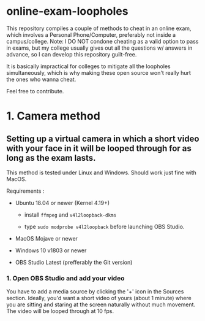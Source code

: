 # online-exam-loopholes
This repository compiles a couple of methods to cheat in an online exam, which involves a Personal Phone/Computer, preferably not inside a campus/college. 
Note: I DO NOT condone cheating as a valid option to pass in exams, but my college usually gives out all the questions w/ answers in advance, so I can develop this repository guilt-free.

It is basically impractical for colleges to mitigate all the loopholes simultaneously, which is why making these open source won't really hurt the ones who wanna cheat.

Feel free to contribute.

# 1. Camera method

## Setting up a virtual camera in which a short video with your face in it will be looped through for as long as the exam lasts.

This method is tested under Linux and Windows. Should work just fine with MacOS. 

Requirements :

- Ubuntu 18.04 or newer (Kernel 4.19+)

  - install `ffmpeg` and `v4l2loopback-dkms`

  - type `sudo modprobe v4l2loopback` before launching OBS Studio.

- MacOS Mojave or newer
- Windows 10 v1803 or newer
- OBS Studio Latest (prefferably the Git version)

### 1. Open OBS Studio and add your video

  You have to add a media source by clicking the '+' icon in the Sources section.
  Ideally, you'd want a short video of yours (about 1 minute) where you are sitting and staring at the screen naturally without much movement. The video will be looped through at 10 fps.
